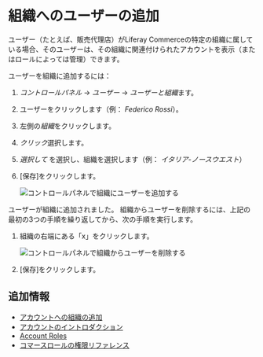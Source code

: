 # 組織へのユーザーの追加

ユーザー（たとえば、販売代理店）がLiferay Commerceの特定の組織に属している場合、そのユーザーは、その組織に関連付けられたアカウントを表示（またはロールによっては管理）できます。

ユーザーを組織に追加するには：

1.  *コントロールパネル* → *ユーザー* → *ユーザーと組織*ます。

2.  ユーザーをクリックします（例： *Federico Rossi*）。

3.  左側の*組織*をクリックします。

4.  *クリック*選択します。

5.  *選択して* を選択し、組織を選択します（例： *イタリア-ノースウエスト*）

6.  [保存]をクリックします。

    ![コントロールパネルで組織にユーザーを追加する](./adding-users-to-organizations/images/01.png)

ユーザーが組織に追加されました。 組織からユーザーを削除するには、上記の最初の3つの手順を繰り返してから、次の手順を実行します。

1.  組織の右端にある「x」をクリックします。

    ![コントロールパネルで組織からユーザーを削除する](./adding-users-to-organizations/images/02.png)

2.  [保存]をクリックします。

## 追加情報

  - [アカウントへの組織の追加](../account-management/adding-organizations-to-accounts.md)
  - [アカウントのイントロダクション](../account-management/introduction-to-accounts.md)
  - [Account Roles](../account-management/account-roles.md)
  - [コマースロールの権限リファレンス](../account-management/commerce-roles-permissions-reference.md)
